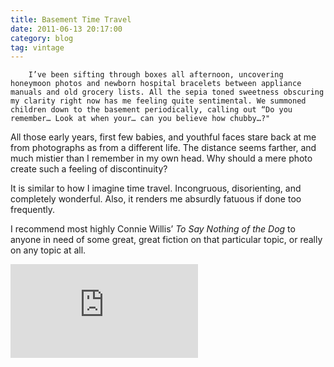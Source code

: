 ```yaml
---
title: Basement Time Travel
date: 2011-06-13 20:17:00
category: blog
tag: vintage
---
```

        I’ve been sifting through boxes all afternoon, uncovering honeymoon photos and newborn hospital bracelets between appliance manuals and old grocery lists. All the sepia toned sweetness obscuring my clarity right now has me feeling quite sentimental. We summoned children down to the basement periodically, calling out “Do you remember… Look at when your… can you believe how chubby…?"

All those early years, first few babies, and youthful faces stare back at me from photographs as from a different life. The distance seems farther, and much mistier than I remember in my own head. Why should a mere photo create such a feeling of discontinuity?

It is similar to how I imagine time travel. Incongruous, disorienting, and completely wonderful. Also, it renders me absurdly fatuous if done too frequently.

I recommend most highly Connie Willis’ _To Say Nothing of the Dog_ to anyone in need of some great, great fiction on that particular topic, or really on any topic at all.

<iframe frameborder="0" scrolling="no" src="http://rcm.amazon.com/e/cm?lt1=_blank&amp;bc1=000000&amp;IS2=1&amp;bg1=FFFFFF&amp;fc1=000000&amp;lc1=108FB9&amp;t=silverpip-20&amp;o=1&amp;p=8&amp;l=as4&amp;m=amazon&amp;f=ifr&amp;ref=ss_til&amp;asins=0613152425"></iframe>